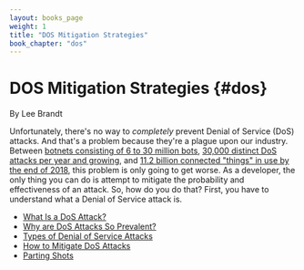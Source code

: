 ```yaml
---
layout: books_page
weight: 1
title: "DOS Mitigation Strategies"
book_chapter: "dos"
---
```

# DOS Mitigation Strategies {#dos}

<div class="chapter-author">By Lee Brandt</div>

Unfortunately, there's no way to *completely* prevent Denial of Service (DoS) attacks. And that's a problem because they're a plague upon our industry. Between [botnets consisting of 6 to 30 million bots](https://themerkle.com/top-4-largest-botnets-to-date), [30,000 distinct DoS attacks per year and growing](https://www.securityweek.com/internet-sees-nearly-30000-distinct-dos-attacks-each-day-study), and [11.2 billion connected "things" in use by the end of 2018](https://www.gartner.com/newsroom/id/3598917), this problem is only going to get worse. As a developer, the only thing you can do is attempt to mitigate the probability and effectiveness of an attack. So, how do you do that? First, you have to understand what a Denial of Service attack is.







<section class="chapter-subsection-list"><ul><li><a href="/books/api-security/dos/what-is">What Is a DoS Attack?</a></li><li><a href="/books/api-security/dos/why">Why are DoS Attacks So Prevalent?</a></li><li><a href="/books/api-security/dos/what">Types of Denial of Service Attacks</a></li><li><a href="/books/api-security/dos/how">How to Mitigate DoS Attacks</a></li><li><a href="/books/api-security/dos/parting">Parting Shots</a></li></ul></section>